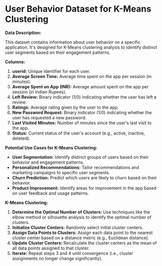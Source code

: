 # **User Behavior Dataset for K-Means Clustering**

**Data Description:**

This dataset contains information about user behavior on a specific application. It's designed for K-Means clustering analysis to identify distinct user segments based on their engagement patterns.

**Columns:**

1. **userid:** Unique identifier for each user.
2. **Average Screen Time:** Average time spent on the app per session (in minutes).
3. **Average Spent on App (INR):** Average amount spent on the app per session (in Indian Rupees).
4. **Left Review:** Binary indicator (1/0) indicating whether the user has left a review.
5. **Ratings:** Average rating given by the user to the app.
6. **New Password Request:** Binary indicator (1/0) indicating whether the user has requested a new password.
7. **Last Visited Minutes:** Number of minutes since the user's last visit to the app.
8. **Status:** Current status of the user's account (e.g., active, inactive, deleted).

**Potential Use Cases for K-Means Clustering:**

* **User Segmentation:** Identify distinct groups of users based on their behavior and engagement patterns.
* **Personalized Recommendations:** Tailor recommendations and marketing campaigns to specific user segments.
* **Churn Prediction:** Predict which users are likely to churn based on their behavior.
* **Product Improvement:** Identify areas for improvement in the app based on user feedback and usage patterns.

**K-Means Clustering:**

1. **Determine the Optimal Number of Clusters:** Use techniques like the elbow method or silhouette analysis to identify the optimal number of clusters.
2. **Initialize Cluster Centers:** Randomly select initial cluster centers.
3. **Assign Data Points to Clusters:** Assign each data point to the nearest cluster center based on a distance metric (e.g., Euclidean distance).
4. **Update Cluster Centers:** Recalculate the cluster centers as the mean of all data points assigned to that cluster.
5. **Iterate:** Repeat steps 3 and 4 until convergence (i.e., cluster assignments no longer change significantly).
